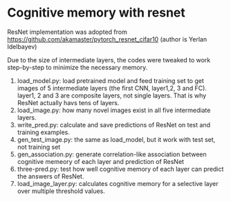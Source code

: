 # Cognitive memory with resnet

ResNet implementation was adopted from https://github.com/akamaster/pytorch_resnet_cifar10 (author is Yerlan Idelbayev)

Due to the size of intermediate layers, the codes were tweaked to work step-by-step to minimize the necessary memory.

1. load_model.py: load pretrained model and feed training set to get images of 5 intermediate layers (the first CNN, layer1,2, 3 and FC). layer1, 2 and 3 are composite layers, not single layers. That is why ResNet actually havs tens of layers. 
2. load_image.py: how many novel images exist in all five intermediate layers. 
3. write_pred.py: calculate and save predictions of ResNet on test and training examples. 
4. gen_test_image.py: the same as load_model, but it work with test set, not training set
5. gen_association.py: generate correlation-like association between cognitive memeory of each layer and prediction of ResNet
6. three-pred.py: test how well cognitive memory of each layer can predict the answers of ResNet.
7. load_image_layer.py: calculates cognitive memory for a selective layer over multiple threshold values. 




